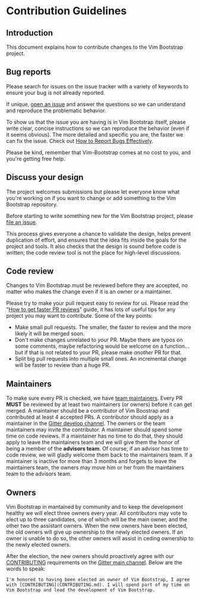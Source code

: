 # Contribution Guidelines

## Introduction

This document explains how to contribute changes to the Vim Bootstrap project.

## Bug reports

Please search for issues on the issue tracker with a variety of keywords to ensure your bug is not already reported.

If unique, [open an issue](https://github.com/avelino/vim-bootstrap/issues/new) and answer the questions so we can understand and reproduce the problematic behavior.

To show us that the issue you are having is in Vim Bootstrap itself, please write clear, concise instructions so we can reproduce the behavior (even if it seems obvious). The more detailed and specific you are, the faster we can fix the issue. Check out [How to Report Bugs Effectively](http://www.chiark.greenend.org.uk/~sgtatham/bugs.html).

Please be kind, remember that Vim-Bootstrap comes at no cost to you, and you're getting free help.

## Discuss your design

The project welcomes submissions but please let everyone know what you're working on if you want to change or add something to the Vim Bootstrap repository.

Before starting to write something new for the Vim Bootstrap project, please [file an issue](https://github.com/avelino/vim-bootstrap/issues/new).

This process gives everyone a chance to validate the design, helps prevent duplication of effort, and ensures that the idea fits inside the goals for the project and tools. It also checks that the design is sound before code is written; the code review tool is not the place for high-level discussions.

## Code review

Changes to Vim Bootstrap must be reviewed before they are accepted, no matter who makes the change even if it is an owner or a maintainer.

Please try to make your pull request easy to review for us. Please read the "[How to get faster PR reviews](https://github.com/kubernetes/community/blob/master/contributors/devel/faster_reviews.md)" guide, it has lots of useful tips for any project you may want to contribute. Some of the key points:

* Make small pull requests. The smaller, the faster to review and the more likely it will be merged soon.
* Don't make changes unrelated to your PR. Maybe there are typos on some comments, maybe refactoring would be welcome on a function... but if that is not related to your PR, please make *another* PR for that.
* Split big pull requests into multiple small ones. An incremental change will be faster to review than a huge PR.

## Maintainers

To make sure every PR is checked, we have [team maintainers](../MAINTAINERS). Every PR **MUST** be reviewed by at least two maintainers (or owners) before it can get merged. A maintainer should be a contributor of Vim Boostrap and contributed at least 4 accepted PRs. A contributor should apply as a maintainer in the [Gitter develop channel](https://gitter.im/avelino/vim-bootstrap). The owners or the team maintainers may invite the contributor. A maintainer should spend some time on code reviews. If a maintainer has no time to do that, they should apply to leave the maintainers team and we will give them the honor of being a member of the **advisors team**. Of course, if an advisor has time to code review, we will gladly welcome them back to the maintainers team. If a maintainer is inactive for more than 3 months and forgets to leave the maintainers team, the owners may move him or her from the maintainers team to the advisors team.

## Owners

Vim Bootstrap in mantained by community and to keep the development healthy we will elect three owners every year. All contributors may vote to elect up to three candidates, one of which will be the main owner, and the other two the assistant owners. When the new owners have been elected, the old owners will give up ownership to the newly elected owners. If an owner is unable to do so, the other owners will assist in ceding ownership to the newly elected owners.

After the election, the new owners should proactively agree with our [CONTRIBUTING](CONTRIBUTING.md) requirements on the [Gitter main channel](https://gitter.im/avelino/vim-bootstrap). Below are the words to speak:

```
I'm honored to having been elected an owner of Vim Bootstrap, I agree with [CONTRIBUTING](CONTRIBUTING.md). I will spend part of my time on Vim Bootstrap and lead the development of Vim Bootstrap.
```
